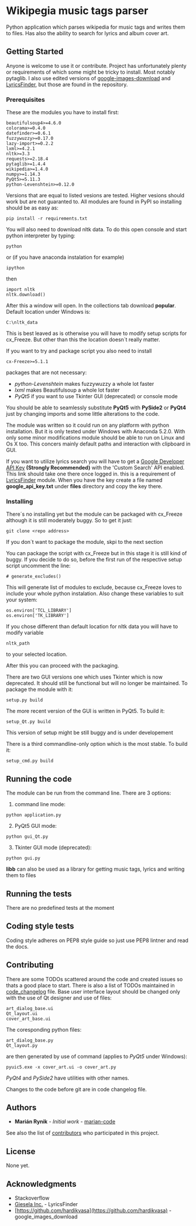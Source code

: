 # Wikipegia music tags parser

Python application which parses wikipedia for music tags and writes them to 
files. Has also the ability to search for lyrics and album cover art.

## Getting Started

Anyone is welcome to use it or contribute. Project has unfortunately plenty
or requirements of which some might be tricky to install. Most notably pytaglib.
I also use edited versions of [google-images-download](https://github.com/hardikvasa/google-images-download) and [LyricsFinder](https://github.com/GieselaDev/LyricsFinder), but 
those are found in the repository.

### Prerequisites

These are the modules you have to install first:

```
beautifulsoup4>=4.6.0
colorama>=0.4.0
datefinder>=0.6.1
fuzzywuzzy>=0.17.0
lazy-import>=0.2.2
lxml>=4.2.1
nltk>=3.3
requests>=2.18.4
pytaglib>=1.4.4
wikipedia>=1.4.0
numpy>=1.14.3
PyQt5>=5.11.3
python-Levenshtein>=0.12.0
```

Versions that are equal to listed vesions are tested. Higher vesions should work but are not guaranted to. All modules are found in PyPI so installing should be as easy as:
```
pip install -r requirements.txt
```

You will also need to download nltk data. To do this open console and start python interpreter by typing:
```
python
```
or (if you have anaconda instalation for example)
```
ipython
```
then
```
import nltk
nltk.download()
```
After this a window will open. In the collections tab download **popular**. Default location under Windows is:
```
C:\nltk_data
```
This is best leaved as is otherwise you will have to modify setup scripts for cx_Freeze. But other than this the location doesn´t really matter.

If you want to try and package script you also need to install
```
cx-Freeze>=5.1.1
```

packages that are not necessary:
* *python-Levenshtein* makes fuzzywuzzy a whole lot faster
* *lxml* makes Beautifulsoup a whole lot faster
* *PyQt5* if you want to use Tkinter GUI (deprecated) or console mode

You should be able to seamlessly substitute **PyQt5** with **PySide2** or **PyQt4** just by changing imports and some little alterations to the code.

The module was written so it could run on any platform with python installation. But it is only tested under Windows with Anaconda 5.2.0. With only some minor modifications module should be able to run on Linux and Os X too. This concers mainly default paths and interaction with clipboard in GUI.

If you want to utilize lyrics search you will have to get a [Google Developer API Key](https://console.developers.google.com/projectselector/apis/library/customsearch.googleapis.com/) **(Strongly Recommended)** with the 'Custom Search' API enabled. This link should take one there once logged in. this is a requirement of [LyricsFinder](https://github.com/GieselaDev/LyricsFinder) module. When you have the key create a file named **google_api_key.txt** under **files** directory and copy the key there.

### Installing

There´s no installing yet but the module can be packaged with cx_Freeze 
although it is still moderately buggy.
So to get it just:

```
git clone <repo address>
```
If you don´t want to package the module, skpi to the next section

You can package the script with cx_Freeze but in this stage it is still kind of buggy. If you decide to do so, before the first run of the respective setup script uncomment the line:
```
# generate_excludes()
```
This will generate list of modules to exclude, because cx_Freeze loves to include your whole python instalation. Also change these variables to suit your system:
```
os.environ['TCL_LIBRARY']
os.environ['TK_LIBRARY']
```
If you chose different than default location for nltk data you will have to modify variable
```
nltk_path
```
to your selected location.

After this you can proceed with the packaging.

There are two GUI versions one which uses Tkinter which is now deprecated. It should still be functional but will no longer be maintained. To package 
the module with it:

```
setup.py build
```

The more recent version of the GUI is written in PyQt5. To build it:

```
setup_Qt.py build
```
This version of setup might be still buggy and is under developement

There is a third commandline-only option which is the most stable. To build it:
```
setup_cmd.py build
```

## Running the code

The module can be run from the command line. There are 3 options:
1. command line mode:
```
python application.py
```
2. PyQt5 GUI mode:
```
python gui_Qt.py
```
3. Tkinter GUI mode (deprecated):
```
python gui.py
```
**libb** can also be used as a library for getting music tags, lyrics and writing them to files

## Running the tests

There are no predefined tests at the moment

## Coding style tests

Coding style adheres on PEP8 style guide so just use PEP8 lintner and read the docs.

## Contributing

There are some TODOs scattered around the code and created issues so thats a good place to start. There is also a list of TODOs maintained in [code_changelog](https://github.com/marian-code/wikipedia-music-tags/blob/master/code_changelog.md) file. Base user interface layout should be changed only with the use of Qt designer and use of files:
```
art_dialog_base.ui
Qt_layout.ui
cover_art_base.ui
```
The coresponding python files:
```
art_dialog_base.py
Qt_layout.py
```
are then generated by use of command (applies to *PyQt5* under Windows):
```
pyuic5.exe -x cover_art.ui -o cover_art.py
```
*PyQt4* and *PySide2* have utilities with other names.

Changes to the code before git are in code changelog file.

## Authors

* **Marián Rynik** - *Initial work* - [marian-code](https://github.com/marian-code)

See also the list of [contributors](https://github.com/your/project/contributors) who participated in this project.

## License

None yet.

## Acknowledgments

* Stackoverflow
* [Giesela Inc.](https://github.com/GieselaDev) - LyricsFinder
* [https://github.com/hardikvasa](https://github.com/hardikvasa) - google_images_download


